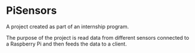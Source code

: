 # PiSensors

A project created as part of an internship program.

The purpose of the project is read data from different sensors connected to a Raspberry Pi and then feeds the data to a client.
